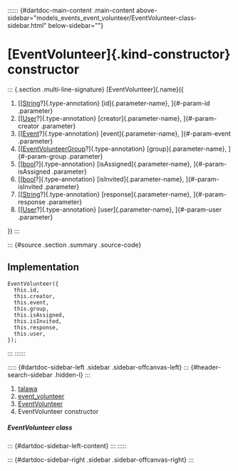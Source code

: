 :::::: {#dartdoc-main-content .main-content above-sidebar="models_events_event_volunteer/EventVolunteer-class-sidebar.html" below-sidebar=""}
<div>

# [EventVolunteer]{.kind-constructor} constructor

</div>

::: {.section .multi-line-signature}
[EventVolunteer]{.name}({

1.  [[[String](https://api.flutter.dev/flutter/dart-core/String-class.html)?]{.type-annotation}
    [id]{.parameter-name}, ]{#-param-id .parameter}
2.  [[[User](../../models_user_user_info/User-class.html)?]{.type-annotation}
    [creator]{.parameter-name}, ]{#-param-creator .parameter}
3.  [[[Event](../../models_events_event_model/Event-class.html)?]{.type-annotation}
    [event]{.parameter-name}, ]{#-param-event .parameter}
4.  [[[EventVolunteerGroup](../../models_events_event_volunteer_group/EventVolunteerGroup-class.html)?]{.type-annotation}
    [group]{.parameter-name}, ]{#-param-group .parameter}
5.  [[[bool](https://api.flutter.dev/flutter/dart-core/bool-class.html)?]{.type-annotation}
    [isAssigned]{.parameter-name}, ]{#-param-isAssigned .parameter}
6.  [[[bool](https://api.flutter.dev/flutter/dart-core/bool-class.html)?]{.type-annotation}
    [isInvited]{.parameter-name}, ]{#-param-isInvited .parameter}
7.  [[[String](https://api.flutter.dev/flutter/dart-core/String-class.html)?]{.type-annotation}
    [response]{.parameter-name}, ]{#-param-response .parameter}
8.  [[[User](../../models_user_user_info/User-class.html)?]{.type-annotation}
    [user]{.parameter-name}, ]{#-param-user .parameter}

})
:::

::: {#source .section .summary .source-code}
## Implementation

``` language-dart
EventVolunteer({
  this.id,
  this.creator,
  this.event,
  this.group,
  this.isAssigned,
  this.isInvited,
  this.response,
  this.user,
});
```
:::
::::::

::::: {#dartdoc-sidebar-left .sidebar .sidebar-offcanvas-left}
::: {#header-search-sidebar .hidden-l}
:::

1.  [talawa](../../index.html)
2.  [event_volunteer](../../models_events_event_volunteer/)
3.  [EventVolunteer](../../models_events_event_volunteer/EventVolunteer-class.html)
4.  EventVolunteer constructor

##### EventVolunteer class

::: {#dartdoc-sidebar-left-content}
:::
:::::

::: {#dartdoc-sidebar-right .sidebar .sidebar-offcanvas-right}
:::

